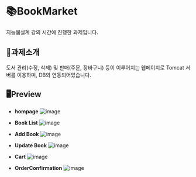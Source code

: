 # 📚BookMarket
지능웹설계 강의 시간에 진행한 과제입니다.

## 📑과제소개
도서 관리(수정, 삭제) 및 판매(주문, 장바구니) 등이 이루어지는 웹페이지로 Tomcat 서버를 이용하며, DB와 연동되어있습니다.

## 🖥Preview
- **hompage**
![image](https://github.com/user-attachments/assets/5c2f7265-e081-4d41-84ff-94856b1f003e)


- **Book List**
![image](https://github.com/user-attachments/assets/23072f59-1f14-4a24-9d2a-6f471cfc51e8)


- **Add Book**
![image](https://github.com/user-attachments/assets/3b52f8b2-0ae3-4dee-9f03-0343d06a51fc)


- **Update Book**
![image](https://github.com/user-attachments/assets/da50bbbc-857a-4dd5-b01d-664c8824d33b)


- **Cart**
![image](https://github.com/user-attachments/assets/b39035c9-f2dc-434f-afc3-22ebc1989a9b)


- **OrderConfirmation**
![image](https://github.com/user-attachments/assets/d3cef4af-c5c6-4d70-8c81-21262792faf7)
